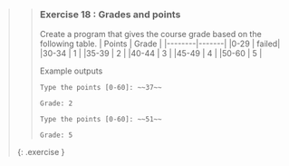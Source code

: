 >>### Exercise 18 : Grades and points
>>
>>Create a program that gives the course grade based on the following table.
>>| Points | Grade |
>>|--------|-------|
>>|0-29    | failed|
>>|30-34   | 1     |
>>|35-39   | 2     |
>>|40-44   | 3     |
>>|45-49   | 4     |
>>|50-60   | 5     |
>>
>>Example outputs
>>
>>```output
>>Type the points [0-60]: ~~37~~
>>
>>Grade: 2
>>```
>>
>>```output
>>Type the points [0-60]: ~~51~~
>>
>>Grade: 5
>>```
>{: .exercise }